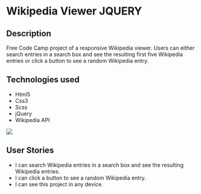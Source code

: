 <h1>Wikipedia Viewer JQUERY</h1>
<h2>Description</h2>

<p>Free Code Camp project of a responsive Wikipedia viewer.
Users can either search entries in a search box and see the resulting first five Wikipedia entries or click a button to see a random Wikipedia entry.</p>

<h2>Technologies used</h2>
<ul>
  <li>Html5</li>
  <li>Css3</li>
  <li>Scss</li>
  <li>jQuery</li>
  <li>Wikipedia API</li>
</ul>

<a href="https://s.codepen.io/vinniezappa/debug/aNENEa/bYrdyeKBqLaA" target="_blank">
<img src="https://www.dropbox.com/s/kmhoscimt9psfir/01-wikipedia-viewer-JQUERY.jpg?raw=1">
</a>

<h2>User Stories</h2>
<ul>
  <li>I can search Wikipedia entries in a search box and see the resulting Wikipedia entries.</li>
  <li>I can click a button to see a random Wikipedia entry.</li>
  <li>I can see this project in any device.</li>
</ul>
